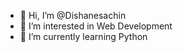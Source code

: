 - 👋 Hi, I’m @Dishanesachin
- 👀 I’m interested in Web Development 
- 🌱 I’m currently learning Python 

<!---
Dishanesachin/Dishanesachin is a ✨ special ✨ repository because its `README.md` (this file) appears on your GitHub profile.
You can click the Preview link to take a look at your changes.
--->

